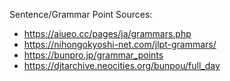 Sentence/Grammar Point Sources:
- https://aiueo.cc/pages/ja/grammars.php
- https://nihongokyoshi-net.com/jlpt-grammars/
- https://bunpro.jp/grammar_points
- https://djtarchive.neocities.org/bunpou/full_day
